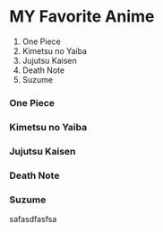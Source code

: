 # **MY Favorite Anime**
1.  One Piece
2.  Kimetsu no Yaiba
3.  Jujutsu Kaisen
4.  Death Note
5.  Suzume
###  One Piece
###  Kimetsu no Yaiba
###   Jujutsu Kaisen
###  Death Note
###  Suzume
safasdfasfsa
